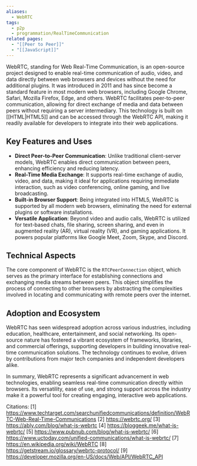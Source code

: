 ```yaml
---
aliases:
  - WebRTC
tags:
  - p2p
  - programmation/RealTimeCommunication
related pages:
  - "[[Peer to Peer]]"
  - "[[JavaScript]]"
---
```

WebRTC, standing for Web Real-Time Communication, is an open-source project designed to enable real-time communication of audio, video, and data directly between web browsers and devices without the need for additional plugins. It was introduced in 2011 and has since become a standard feature in most modern web browsers, including Google Chrome, Safari, Mozilla Firefox, Edge, and others. WebRTC facilitates peer-to-peer communication, allowing for direct exchange of media and data between peers without requiring a server intermediary. This technology is built on [[HTML|HTML5]] and can be accessed through the WebRTC API, making it readily available for developers to integrate into their web applications.

## Key Features and Uses

- **Direct Peer-to-Peer Communication**: Unlike traditional client-server models, WebRTC enables direct communication between peers, enhancing efficiency and reducing latency.
- **Real-Time Media Exchange**: It supports real-time exchange of audio, video, and data, making it ideal for applications requiring immediate interaction, such as video conferencing, online gaming, and live broadcasting.
- **Built-in Browser Support**: Being integrated into HTML5, WebRTC is supported by all modern web browsers, eliminating the need for external plugins or software installations.
- **Versatile Application**: Beyond video and audio calls, WebRTC is utilized for text-based chats, file sharing, screen sharing, and even in augmented reality (AR), virtual reality (VR), and gaming applications. It powers popular platforms like Google Meet, Zoom, Skype, and Discord.

## Technical Aspects

The core component of WebRTC is the `RTCPeerConnection` object, which serves as the primary interface for establishing connections and exchanging media streams between peers. This object simplifies the process of connecting to other browsers by abstracting the complexities involved in locating and communicating with remote peers over the internet.

## Adoption and Ecosystem

WebRTC has seen widespread adoption across various industries, including education, healthcare, entertainment, and social networking. Its open-source nature has fostered a vibrant ecosystem of frameworks, libraries, and commercial offerings, supporting developers in building innovative real-time communication solutions. The technology continues to evolve, driven by contributions from major tech companies and independent developers alike.

In summary, WebRTC represents a significant advancement in web technologies, enabling seamless real-time communication directly within browsers. Its versatility, ease of use, and strong support across the industry make it a powerful tool for creating engaging, interactive web applications.

Citations:
[1] <https://www.techtarget.com/searchunifiedcommunications/definition/WebRTC-Web-Real-Time-Communications>
[2] <https://webrtc.org/>
[3] <https://ably.com/blog/what-is-webrtc>
[4] <https://bloggeek.me/what-is-webrtc/>
[5] <https://www.pubnub.com/blog/what-is-webrtc/>
[6] <https://www.uctoday.com/unified-communications/what-is-webrtc/>
[7] <https://en.wikipedia.org/wiki/WebRTC>
[8] <https://getstream.io/glossary/webrtc-protocol/>
[9] <https://developer.mozilla.org/en-US/docs/Web/API/WebRTC_API>
